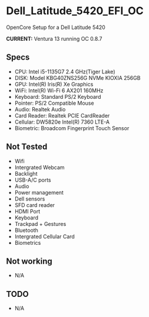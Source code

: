 # Dell_Latitude_5420_EFI_OC
OpenCore Setup for a Dell Latitude 5420

**CURRENT:** Ventura 13 running OC 0.8.7

## Specs

- CPU: Intel i5-1135G7 2.4 GHz(Tiger Lake)
- DISK: Model	KBG40ZNS256G NVMe KIOXIA 256GB
- GPU: Intel(R) Iris(R) Xe Graphics
- WiFi: Intel(R) Wi-Fi 6 AX201 160MHz
- Keyboard: Standard PS/2 Keyboard
- Pointer: PS/2 Compatible Mouse
- Audio: Realtek Audio
- Card Reader: Realtek PCIE CardReader
- Cellular: DW5820e Intel(R) 7360 LTE-A
- Biometric: Broadcom Fingerprint Touch Sensor

## Not Tested

- Wifi
- Intergrated Webcam
- Backlight
- USB-A/C ports
- Audio
- Power management
- Dell sensors
- SFD card reader
- HDMI Port
- Keyboard
- Trackpad + Gestures
- Bluetooth
- Intergrated Cellular Card
- Biometrics

## Not working
 
 - N/A

## TODO

- N/A
